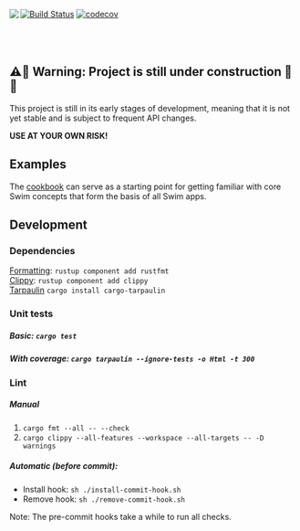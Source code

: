 [![Build Status](https://dev.azure.com/swimai-build/swim-rust/_apis/build/status/swimos.swim-rust?branchName=main)](https://dev.azure.com/swimai-build/swim-rust/_build/latest?definitionId=1&branchName=main)
[![codecov](https://codecov.io/gh/swimos/swim-rust/branch/main/graph/badge.svg?token=IVWBLXCGW8)](https://codecov.io/gh/swimos/swim-rust)
<a href="https://www.swimos.org"><img src="https://docs.swimos.org/readme/marlin-blue.svg" align="left"></a>
<br><br><br><br>

## ⚠️🚧 Warning: Project is still under construction 👷 🚧

This project is still in its early stages of development, meaning that it is not yet stable and is subject to frequent API changes.

**USE AT YOUR OWN RISK!**

## Examples

The [cookbook](/cookbook) can serve as a starting point for getting familiar with core Swim concepts that form the basis of all Swim apps.

## Development

### Dependencies
[Formatting](https://github.com/rust-lang/rustfmt): `rustup component add rustfmt`<br>
[Clippy](https://github.com/rust-lang/rust-clippy): `rustup component add clippy`<br>
[Tarpaulin](https://github.com/xd009642/tarpaulin) `cargo install cargo-tarpaulin`<br>

### Unit tests
##### Basic: `cargo test`
##### With coverage: `cargo tarpaulin --ignore-tests -o Html -t 300`

### Lint
##### Manual
1) `cargo fmt --all -- --check`
2) `cargo clippy --all-features --workspace --all-targets -- -D warnings`

##### Automatic (before commit): 
- Install hook: `sh ./install-commit-hook.sh`
- Remove hook: `sh ./remove-commit-hook.sh`

Note: The pre-commit hooks take a while to run all checks.